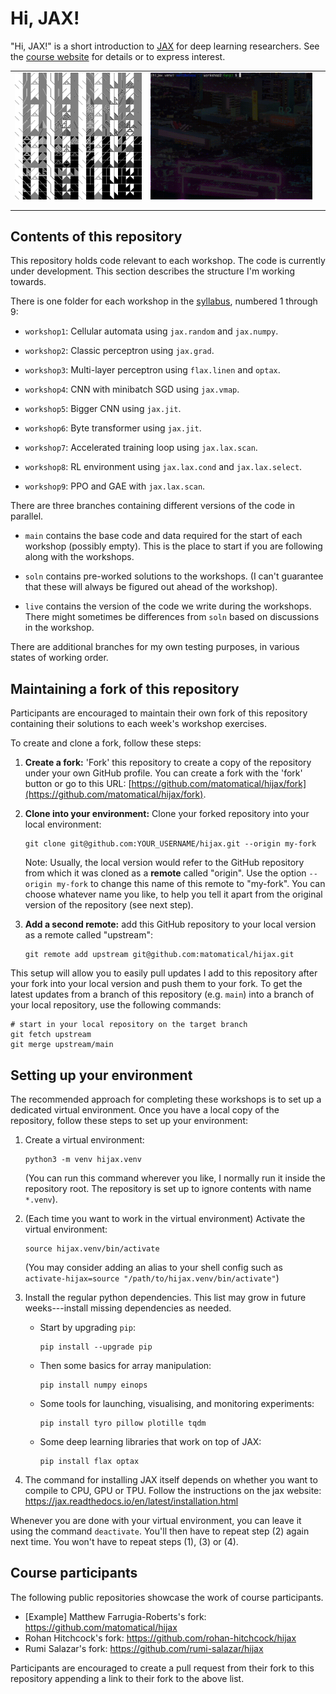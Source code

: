 Hi, JAX!
========

"Hi, JAX!" is a short introduction to [JAX](https://jax.readthedocs.io/) for
deep learning researchers.
See the [course website](https://far.in.net/hijax) for details or to express
interest.

<table>
<tbody>
  <tr>
    <td><img src="demos/workshop1.png" alt="workshop 1 visualisation"></td>
    <td><img src="demos/workshop2.gif" alt="workshop 2 visualisation"></td>
    <td><!--workshop 3--></td>
  </tr>
  <tr>
    <td><!--workshop 4--></td>
    <td><!--workshop 5--></td>
    <td><!--workshop 6--></td>
  </tr>
  <tr>
    <td><!--workshop 7--></td>
    <td><!--workshop 8--></td>
    <td><!--workshop 9--></td>
  </tr>
</tbody>
</table>

Contents of this repository
---------------------------

This repository holds code relevant to each workshop. The code is currently
under development. This section describes the structure I'm working towards.

There is one folder for each workshop in the
  [syllabus](https://far.in.net/hijax#syllabus),
numbered 1 through 9:

* `workshop1`: Cellular automata using `jax.random` and `jax.numpy`.

* `workshop2`: Classic perceptron using `jax.grad`.

* `workshop3`: Multi-layer perceptron using `flax.linen` and `optax`.

* `workshop4`: CNN with minibatch SGD using `jax.vmap`.

* `workshop5`: Bigger CNN using `jax.jit`.

* `workshop6`: Byte transformer using `jax.jit`.

* `workshop7`: Accelerated training loop using `jax.lax.scan`.

* `workshop8`: RL environment using `jax.lax.cond` and `jax.lax.select`.

* `workshop9`: PPO and GAE with `jax.lax.scan`.

There are three branches containing different versions of the code in
parallel.

* `main` contains the base code and data required for the start of each
  workshop (possibly empty).
  This is the place to start if you are following along with the workshops.

* `soln` contains pre-worked solutions to the workshops. (I can't guarantee
  that these will always be figured out ahead of the workshop).

* `live` contains the version of the code we write during the workshops.
  There might sometimes be differences from `soln` based on discussions in
  the workshop.

There are additional branches for my own testing purposes, in various states
of working order.

Maintaining a fork of this repository
-------------------------------------

Participants are encouraged to maintain their own fork of this repository
containing their solutions to each week's workshop exercises.

To create and clone a fork, follow these steps:

1.  **Create a fork:** 'Fork' this repository to create a copy of the
    repository under your own GitHub profile.
    You can create a fork with the 'fork' button or go to this URL:
    [https://github.com/matomatical/hijax/fork](https://github.com/matomatical/hijax/fork).

2.  **Clone into your environment:** Clone your forked repository into your
    local environment:
    ```
    git clone git@github.com:YOUR_USERNAME/hijax.git --origin my-fork
    ```

    Note: Usually, the local version would refer to the GitHub repository
    from which it was cloned as a **remote** called "origin". Use the option
    `--origin my-fork` to change this name of this remote to "my-fork".
    You can choose whatever name you like, to help you tell it apart from the
    original version of the repository (see next step).

3.  **Add a second remote:** add this GitHub repository to your local version
    as a remote called "upstream":
    ```
    git remote add upstream git@github.com:matomatical/hijax.git
    ```

This setup will allow you to easily pull updates I add to this repository
after your fork into your local version and push them to your fork.
To get the latest updates from a branch of this repository (e.g. `main`) into
a branch of your local repository, use the following commands:

```
# start in your local repository on the target branch
git fetch upstream
git merge upstream/main
```

Setting up your environment
---------------------------

The recommended approach for completing these workshops is to set up a
dedicated virtual environment.
Once you have a local copy of the repository, follow these steps to set up
your environment:

1.  Create a virtual environment:
    ```
    python3 -m venv hijax.venv
    ```
    (You can run this command wherever you like, I normally run it inside the
    repository root. The repository is set up to ignore contents with name
    `*.venv`).

2.  (Each time you want to work in the virtual environment)
    Activate the virtual environment:
    ```
    source hijax.venv/bin/activate
    ```
    (You may consider adding an alias to your shell config such as
    `activate-hijax=source "/path/to/hijax.venv/bin/activate"`)

3.  Install the regular python dependencies. This list may grow in future
    weeks---install missing dependencies as needed.

    * Start by upgrading `pip`:
      ```
      pip install --upgrade pip
      ```
    
    * Then some basics for array manipulation:
      ```
      pip install numpy einops
      ```

    * Some tools for launching, visualising, and monitoring experiments:
      ```
      pip install tyro pillow plotille tqdm
      ```
      
    * Some deep learning libraries that work on top of JAX:
      ```
      pip install flax optax
      ```

4.  The command for installing JAX itself depends on whether you want to
    compile to CPU, GPU or TPU. Follow the instructions on the jax website:
    https://jax.readthedocs.io/en/latest/installation.html

Whenever you are done with your virtual environment, you can leave it using
the command `deactivate`. You'll then have to repeat step (2) again next
time. You won't have to repeat steps (1), (3) or (4).


Course participants
-------------------

The following public repositories showcase the work of course participants.

* [Example] Matthew Farrugia-Roberts's fork:
  https://github.com/matomatical/hijax
* Rohan Hitchcock's fork: 
  https://github.com/rohan-hitchcock/hijax
* Rumi Salazar's fork:
  https://github.com/rumi-salazar/hijax

Participants are encouraged to create a pull request from their fork to this
repository appending a link to their fork to the above list.
